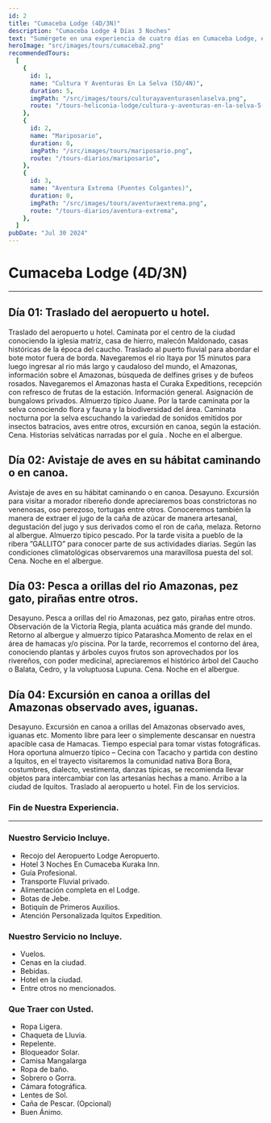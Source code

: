 ```yaml
---
id: 2
title: "Cumaceba Lodge (4D/3N)"
description: "Cumaceba Lodge 4 Días 3 Noches"
text: "Sumérgete en una experiencia de cuatro días en Cumaceba Lodge, explorando la selva, disfrutando de actividades emocionantes y relajándote en un entorno natural impresionante."
heroImage: "src/images/tours/cumaceba2.png"
recommendedTours:
  [
    {
      id: 1,
      name: "Cultura Y Aventuras En La Selva (5D/4N)",
      duration: 5,
      imgPath: "/src/images/tours/culturayaventurasenlaselva.png",
      route: "/tours-heliconia-lodge/cultura-y-aventuras-en-la-selva-5-dias-4-noches",
    },
    {
      id: 2,
      name: "Mariposario",
      duration: 0,
      imgPath: "/src/images/tours/mariposario.png",
      route: "/tours-diarios/mariposario",
    },
    {
      id: 3,
      name: "Aventura Extrema (Puentes Colgantes)",
      duration: 0,
      imgPath: "/src/images/tours/aventuraextrema.png",
      route: "/tours-diarios/aventura-extrema",
    },
  ]
pubDate: "Jul 30 2024"
---
```


# Cumaceba Lodge (4D/3N)

---

## Día 01: Traslado del aeropuerto u hotel.

Traslado del aeropuerto u hotel. Caminata por el centro de la ciudad conociendo la iglesia matriz, casa de hierro, malecón Maldonado, casas históricas de la época del caucho. Traslado al puerto fluvial para abordar el bote motor fuera de borda. Navegaremos el rio Itaya por 15 minutos para luego ingresar al rio más largo y caudaloso del mundo, el Amazonas, información sobre el Amazonas, búsqueda de delfines grises y de bufeos rosados. Navegaremos el Amazonas hasta el Curaka Expeditions, recepción con refresco de frutas de la estación. Información general. Asignación de bungalows privados. Almuerzo típico Juane. Por la tarde caminata por la selva conociendo flora y fauna y la biodiversidad del área. Caminata nocturna por la selva escuchando la variedad de sonidos emitidos por insectos batracios, aves entre otros, excursión en canoa, según la estación. Cena. Historias selváticas narradas por el guía . Noche en el albergue.

## Día 02: Avistaje de aves en su hábitat caminando o en canoa.

Avistaje de aves en su hábitat caminando o en canoa. Desayuno. Excursión para visitar a morador ribereño donde apreciaremos boas constrictoras no venenosas, oso perezoso, tortugas entre otros. Conoceremos también la manera de extraer el jugo de la caña de azúcar de manera artesanal, degustación del jugo y sus derivados como el ron de caña, melaza. Retorno al albergue. Almuerzo típico pescado. Por la tarde visita a pueblo de la ribera ”GALLITO” para conocer parte de sus actividades diarias. Según las condiciones climatológicas observaremos una maravillosa puesta del sol. Cena. Noche en el albergue.

## Día 03: Pesca a orillas del rio Amazonas, pez gato, pirañas entre otros.

Desayuno. Pesca a orillas del rio Amazonas, pez gato, pirañas entre otros. Observación de la Victoria Regia, planta acuática más grande del mundo. Retorno al albergue y almuerzo típico Patarashca.Momento de relax en el área de hamacas y/o piscina. Por la tarde, recorremos el contorno del área, conociendo plantas y árboles cuyos frutos son aprovechados por los rivereños, con poder medicinal, apreciaremos el histórico árbol del Caucho o Balata, Cedro, y la voluptuosa Lupuna. Cena. Noche en el albergue.

## Día 04: Excursión en canoa a orillas del Amazonas observado aves, iguanas.

Desayuno. Excursión en canoa a orillas del Amazonas observado aves, iguanas etc. Momento libre para leer o simplemente descansar en nuestra apacible casa de Hamacas. Tiempo especial para tomar vistas fotográficas. Hora oportuna almuerzo típico – Cecina con Tacacho y partida con destino a Iquitos, en el trayecto visitaremos la comunidad nativa Bora Bora, costumbres, dialecto, vestimenta, danzas típicas, se recomienda llevar objetos para intercambiar con las artesanías hechas a mano. Arribo a la ciudad de Iquitos. Traslado al aeropuerto u hotel. Fin de los servicios.

### Fin de Nuestra Experiencia.

---

### Nuestro Servicio Incluye.

- Recojo del Aeropuerto Lodge Aeropuerto.
- Hotel 3 Noches En Cumaceba Kuraka Inn.
- Guía Profesional.
- Transporte Fluvial privado.
- Alimentación completa en el Lodge.
- Botas de Jebe.
- Botiquín de Primeros Auxilios.
- Atención Personalizada Iquitos Expedition.

### Nuestro Servicio no Incluye.

- Vuelos.
- Cenas en la ciudad.
- Bebidas.
- Hotel en la ciudad.
- Entre otros no mencionados.

### Que Traer con Usted.

- Ropa Ligera.
- Chaqueta de Lluvia.
- Repelente.
- Bloqueador Solar.
- Camisa Mangalarga
- Ropa de baño.
- Sobrero o Gorra.
- Cámara fotográfica.
- Lentes de Sol.
- Caña de Pescar. (Opcional)
- Buen Ánimo.

